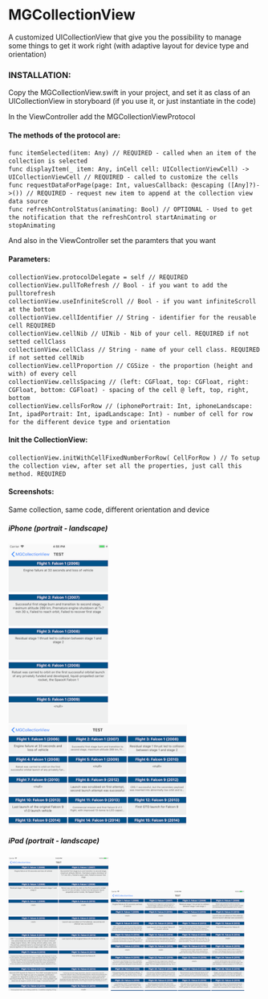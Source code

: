 
# MGCollectionView
A customized UICollectionView that give you the possibility to manage some things to get it work right (with adaptive layout for device type and orientation)

### INSTALLATION:
Copy the MGCollectionView.swift in your project, and set it as class of an UICollectionView in storyboard (if you use it, or just instantiate in the code)

In the ViewController add the MGCollectionViewProtocol
#### The methods of the protocol are:
    func itemSelected(item: Any) // REQUIRED - called when an item of the collection is selected
    func displayItem(_ item: Any, inCell cell: UICollectionViewCell) -> UICollectionViewCell // REQUIRED - called to customize the cells
    func requestDataForPage(page: Int, valuesCallback: @escaping ([Any]?)->()) // REQUIRED - request new item to append at the collection view data source
    func refreshControlStatus(animating: Bool) // OPTIONAL - Used to get the notification that the refreshControl startAnimating or stopAnimating
   
And also in the ViewController set the paramters that you want
#### Parameters:
    collectionView.protocolDelegate = self // REQUIRED
    collectionView.pullToRefresh // Bool - if you want to add the pulltorefresh
    collectionView.useInfiniteScroll // Bool - if you want infiniteScroll at the bottom
    collectionView.cellIdentifier // String - identifier for the reusable cell REQUIRED
    collectionView.cellNib // UINib - Nib of your cell. REQUIRED if not setted cellClass
    collectionView.cellClass // String - name of your cell class. REQUIRED if not setted cellNib
    collectionView.cellProportion // CGSize - the proportion (height and with) of every cell
    collectionView.cellsSpacing // (left: CGFloat, top: CGFloat, right: CGFloat, bottom: CGFloat) - spacing of the cell @ left, top, right, bottom
    collectionView.cellsForRow // (iphonePortrait: Int, iphoneLandscape: Int, ipadPortrait: Int, ipadLandscape: Int) - number of cell for row for the different device type and orientation
    
#### Init the CollectionView:
    collectionView.initWithCellFixedNumberForRow( CellForRow ) // To setup the collection view, after set all the properties, just call this method. REQUIRED

#### Screenshots:
Same collection, same code, different orientation and device
##### iPhone (portrait - landscape)
<img src="https://raw.githubusercontent.com/MarkWarriors/MGCollectionView/master/iphone_port.png" width="200"> <img src="https://raw.githubusercontent.com/MarkWarriors/MGCollectionView/master/iphone_land.png" height="200"> 

##### iPad (portrait - landscape)
<img src="https://raw.githubusercontent.com/MarkWarriors/MGCollectionView/master/ipad_port.png" width="200"> <img src="https://raw.githubusercontent.com/MarkWarriors/MGCollectionView/master/ipad_land.png" height="200">
